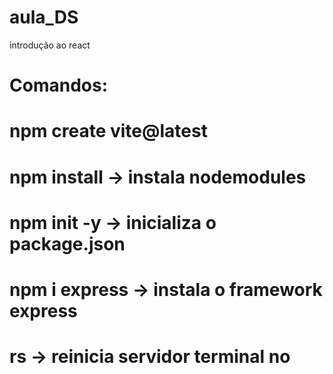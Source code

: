 # aula_DS
introdução ao react

# Comandos:
# npm create vite@latest
# npm install -> instala nodemodules
# npm init -y -> inicializa o package.json 
# npm i express -> instala o framework express
# rs -> reinicia servidor terminal no
